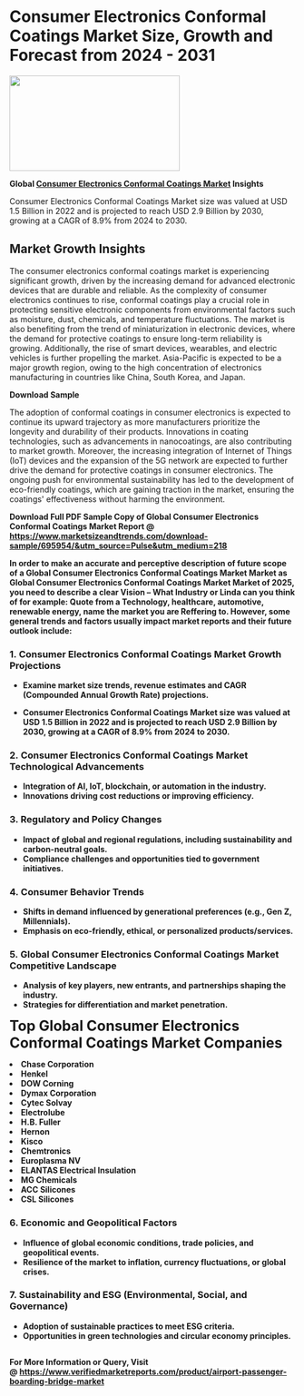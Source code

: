 <H1>Consumer Electronics Conformal Coatings Market Size, Growth and Forecast from 2024 - 2031</H1><img class="aligncenter size-medium wp-image-584254" src="https://thirdeyenews.in/wp-content/uploads/2024/09/Global-Market-Research-300x168.jpeg" alt="" width="300" height="168" /><p><strong>Global&nbsp;<a href="https://www.marketsizeandtrends.com/download-sample/695954/&amp;utm_source=Pulse&amp;utm_medium=218">Consumer Electronics Conformal Coatings Market</a> Insights</strong></p><p>Consumer Electronics Conformal Coatings Market size was valued at USD 1.5 Billion in 2022 and is projected to reach USD 2.9 Billion by 2030, growing at a CAGR of 8.9% from 2024 to 2030.</p><p><h2>Market Growth Insights</h2> <p>The consumer electronics conformal coatings market is experiencing significant growth, driven by the increasing demand for advanced electronic devices that are durable and reliable. As the complexity of consumer electronics continues to rise, conformal coatings play a crucial role in protecting sensitive electronic components from environmental factors such as moisture, dust, chemicals, and temperature fluctuations. The market is also benefiting from the trend of miniaturization in electronic devices, where the demand for protective coatings to ensure long-term reliability is growing. Additionally, the rise of smart devices, wearables, and electric vehicles is further propelling the market. Asia-Pacific is expected to be a major growth region, owing to the high concentration of electronics manufacturing in countries like China, South Korea, and Japan.</p> <p><strong>Download Sample</strong></p> <p>The adoption of conformal coatings in consumer electronics is expected to continue its upward trajectory as more manufacturers prioritize the longevity and durability of their products. Innovations in coating technologies, such as advancements in nanocoatings, are also contributing to market growth. Moreover, the increasing integration of Internet of Things (IoT) devices and the expansion of the 5G network are expected to further drive the demand for protective coatings in consumer electronics. The ongoing push for environmental sustainability has led to the development of eco-friendly coatings, which are gaining traction in the market, ensuring the coatings' effectiveness without harming the environment.</p> <p><strong></p><p><span class=""><strong>Download Full PDF Sample Copy of Global Consumer Electronics Conformal Coatings Market Report</strong> @ <a href="https://www.marketsizeandtrends.com/download-sample/695954/&amp;utm_source=Pulse&amp;utm_medium=218" target="_blank">https://www.marketsizeandtrends.com/download-sample/695954/&amp;utm_source=Pulse&amp;utm_medium=218</a></span></p><p>In order to make an accurate and perceptive description of future scope of a Global&nbsp;Consumer Electronics Conformal Coatings Market Market as Global&nbsp;Consumer Electronics Conformal Coatings Market Market of 2025, you need to describe a clear Vision &ndash; What Industry or Linda can you think of for example: Quote from a Technology, healthcare, automotive, renewable energy, name the market you are Reffering to. However, some general trends and factors usually impact market reports and their future outlook include:</p><h3>1.&nbsp;<strong>Consumer Electronics Conformal Coatings Market Growth Projections</strong></h3><ul><li>Examine market size trends, revenue estimates and CAGR (Compounded Annual Growth Rate) projections.</li><li><p>Consumer Electronics Conformal Coatings Market size was valued at USD 1.5 Billion in 2022 and is projected to reach USD 2.9 Billion by 2030, growing at a CAGR of 8.9% from 2024 to 2030.</p></li></ul><h3>2.&nbsp;<strong>Consumer Electronics Conformal Coatings Market Technological Advancements</strong></h3><ul><li>Integration of AI, IoT, blockchain, or automation in the industry.</li><li>Innovations driving cost reductions or improving efficiency.</li></ul><h3>3.&nbsp;<strong>Regulatory and Policy Changes</strong></h3><ul><li>Impact of global and regional regulations, including sustainability and carbon-neutral goals.</li><li>Compliance challenges and opportunities tied to government initiatives.</li></ul><h3>4.&nbsp;<strong>Consumer Behavior Trends</strong></h3><ul><li>Shifts in demand influenced by generational preferences (e.g., Gen Z, Millennials).</li><li>Emphasis on eco-friendly, ethical, or personalized products/services.</li></ul><h3>5.&nbsp;<strong>Global Consumer Electronics Conformal Coatings Market Competitive Landscape</strong></h3><ul><li>Analysis of key players, new entrants, and partnerships shaping the industry.</li><li>Strategies for differentiation and market penetration.</li></ul><p data-pm-slice="1 1 []"><span style="color: inherit; font-family: inherit; font-size: 25px;">Top Global Consumer Electronics Conformal Coatings Market Companies</span></p><div class="" data-test-id=""><p><li>Chase Corporation</li><li> Henkel</li><li> DOW Corning</li><li> Dymax Corporation</li><li> Cytec Solvay</li><li> Electrolube</li><li> H.B. Fuller</li><li> Hernon</li><li> Kisco</li><li> Chemtronics</li><li> Europlasma NV</li><li> ELANTAS Electrical Insulation</li><li> MG Chemicals</li><li> ACC Silicones</li><li> CSL Silicones</li></p></div><h3>6.&nbsp;<strong>Economic and Geopolitical Factors</strong></h3><ul><li>Influence of global economic conditions, trade policies, and geopolitical events.</li><li>Resilience of the market to inflation, currency fluctuations, or global crises.</li></ul><h3>7.&nbsp;<strong>Sustainability and ESG (Environmental, Social, and Governance)</strong></h3><ul><li>Adoption of sustainable practices to meet ESG criteria.</li><li>Opportunities in green technologies and circular economy principles.</li></ul><h2><strong style="font-size: 14px;">For More Information or Query, Visit @&nbsp;</strong><a style="background-color: #ffffff; font-size: 14px;" href="https://www.marketsizeandtrends.com/report/consumer-electronics-conformal-coatings-market/" target="_blank">https://www.verifiedmarketreports.com/product/airport-passenger-boarding-bridge-market</a></h2>
